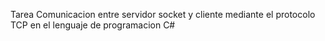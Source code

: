 Tarea Comunicacion entre servidor socket y cliente mediante el protocolo TCP en el lenguaje de programacion C#
